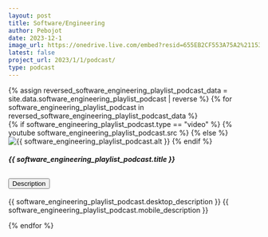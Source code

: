 ```yaml
---
layout: post
title: Software/Engineering
author: Pebojot
date: 2023-12-1
image_url: https://onedrive.live.com/embed?resid=655EB2CF553A75A2%2115328&authkey=%21AAVehIIO7A-vfWs
latest: false
project_url: 2023/1/1/podcast/
type: podcast
---
```


<div class="container p-0">
    <div class="row p-0">
      {% assign reversed_software_engineering_playlist_podcast_data = site.data.software_engineering_playlist_podcast | reverse %}
      {% for software_engineering_playlist_podcast in reversed_software_engineering_playlist_podcast_data %}
      <div class="col-md-4 mt-3 col-lg-3 p-0">
        <div class="card">
          {% if software_engineering_playlist_podcast.type == "video" %}
          <!-- <div class="embed-responsive embed-responsive-16by9">
            <video class="embed-responsive-item w-100" controls>
              <source src="{{ software_engineering_playlist_podcast.src }}" type="video/mp4">
              Your browser does not support the video tag.
            </video>
          </div> -->
            {% youtube software_engineering_playlist_podcast.src %}
          {% else %}
          <img src="{{ software_engineering_playlist_podcast.src }}" class="card-img-top" alt="{{ software_engineering_playlist_podcast.alt }}">
          {% endif %}
          <span class="mobile__size">
            <div class="card-body">
              <h5 class="card-title fw-lighter">{{ software_engineering_playlist_podcast.title }}</h5>
              <div class="accordion" id="accordionExample{{ forloop.index }}">
                <div class="accordion-item">
                  <h2 class="accordion-header" id="heading{{ forloop.index }}">
                    <button class="accordion-button block" type="button" data-bs-toggle="collapse"
                      data-bs-target="#collapse{{ forloop.index }}" aria-expanded="false"
                      aria-controls="collapse{{ forloop.index }}">
                      Description
                    </button>
                  </h2>
                  <div id="collapse{{ forloop.index }}" class="accordion-collapse collapse block"
                    aria-labelledby="heading{{ forloop.index }}" data-bs-parent="#accordionExample{{ forloop.index }}">
                    <div class="accordion-body">
                      <p class="card-text fw-lighter">
                        <span class="desktop__size">{{ software_engineering_playlist_podcast.desktop_description }}</span>
                        <span class="mobile__size">{{ software_engineering_playlist_podcast.mobile_description }}</span>
                      </p>
                    </div>
                  </div>
                </div>
              </div>
            </div>
          </span>
        </div>
      </div>
      {% endfor %}
    </div>
  </div>
  